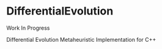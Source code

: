 # DifferentialEvolution

Work In Progress


Differential Evolution Metaheuristic Implementation for C++
